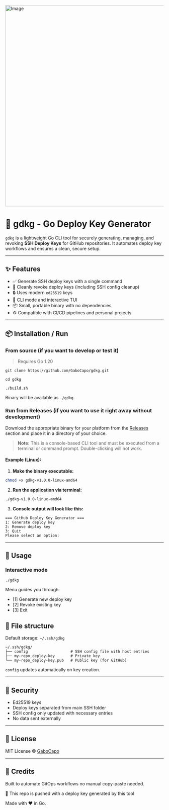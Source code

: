 <img width="1280" height="640" alt="Image" src="https://github.com/user-attachments/assets/33d54d7a-bf54-499c-87ed-b138971503da" />

# 🔐 gdkg - Go Deploy Key Generator

`gdkg` is a lightweight Go CLI tool for securely generating, managing, and revoking **SSH Deploy Keys** for GitHub repositories.
It automates deploy key workflows and ensures a clean, secure setup.

---

## ✨ Features

- ✅ Generate SSH deploy keys with a single command
- 🔁 Cleanly revoke deploy keys (including SSH config cleanup)
- 🔒 Uses modern `ed25519` keys
- 🧰 CLI mode and interactive TUI
- 📦 Small, portable binary with no dependencies
- ⚙️ Compatible with CI/CD pipelines and personal projects

---

## 📦 Installation / Run

### From source (if you want to develop or test it)

> Requires Go 1.20

```
git clone https://github.com/GaboCapo/gdkg.git
```

```
cd gdkg
```

```
./build.sh
```

Binary will be available as `./gdkg`.

### Run from Releases (if you want to use it right away without development)

Download the appropriate binary for your platform from the [Releases](https://github.com/GaboCapo/gdkg/releases) section and place it in a directory of your choice.

> **Note:** This is a console-based CLI tool and must be executed from a terminal or command prompt. Double-clicking will not work.

#### Example (Linux):

1. **Make the binary executable:**

```bash
chmod +x gdkg-v1.0.0-linux-amd64
```

2. **Run the application via terminal:**

```bash
./gdkg-v1.0.0-linux-amd64
```

3. **Console output will look like this:**

```text
=== GitHub Deploy Key Generator ===
1: Generate deploy key
2: Remove deploy key
3: Quit
Please select an option:
```


---

## 🚀 Usage

### Interactive mode

```
./gdkg
```

Menu guides you through:

- [1] Generate new deploy key
- [2] Revoke existing key
- [3] Exit


## 📁 File structure

Default storage: `~/.ssh/gdkg`

```
~/.ssh/gdkg/
├── config                   # SSH config file with host entries
├── my-repo_deploy-key       # Private key
└── my-repo_deploy-key.pub   # Public key (for GitHub)
```

`config` updates automatically on key creation.

---

## 🔐 Security

- Ed25519 keys
- Deploy keys separated from main SSH folder
- SSH config only updated with necessary entries
- No data sent externally

---

## 📜 License

MIT License © [GaboCapo](https://github.com/GaboCapo)

---

## 🧠 Credits

Built to automate GitOps workflows no manual copy-paste needed. 

🔐 This repo is pushed with a deploy key generated by this tool

Made with ❤️ in Go.

